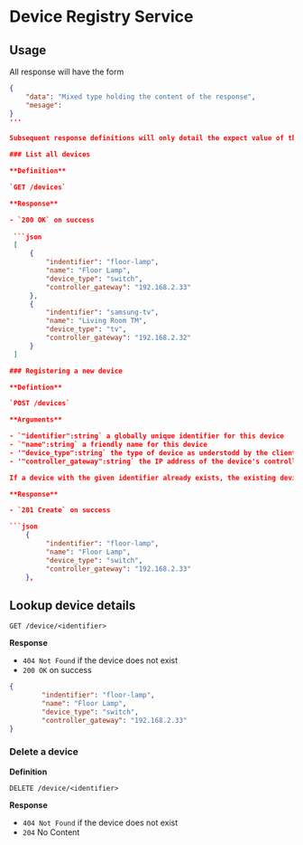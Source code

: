 # Device Registry Service

## Usage

All response will have the form 

```json
{
    "data": "Mixed type holding the content of the response",
    "mesage":
}
'''

Subsequent response definitions will only detail the expect value of the `data file`

### List all devices

**Definition**

`GET /devices`

**Response**

- `200 OK` on success
 
 ```json
 [
     {
         "indentifier": "floor-lamp",
         "name": "Floor Lamp",
         "device_type": "switch",
         "controller_gateway": "192.168.2.33"
     },
     {
         "indentifier": "samsung-tv",
         "name": "Living Room TM",
         "device_type": "tv",
         "controller_gateway": "192.168.2.32"
     }
 ]

### Registering a new device

**Defintion**

`POST /devices`

**Arguments**

- `"identifier":string` a globally unique identifier for this device
- `"name":string` a friendly name for this device
- '"device_type":string` the type of device as understodd by the client
- '"controller_gateway":string` the IP address of the device's controller

If a device with the given identifier already exists, the existing device will be overwritten.

**Response**

- `201 Create` on success

```json
    {
         "indentifier": "floor-lamp",
         "name": "Floor Lamp",
         "device_type": "switch",
         "controller_gateway": "192.168.2.33"
    },

```

## Lookup device details

`GET /device/<identifier>`

**Response**

- `404 Not Found` if the device does not exist
- `200 OK` on success

```json
{
        "indentifier": "floor-lamp",
        "name": "Floor Lamp",
        "device_type": "switch",
        "controller_gateway": "192.168.2.33"
}
```

### Delete a device

**Definition**

`DELETE /device/<identifier>`

**Response**

- `404 Not Found` if the device does not exist
- `204` No Content
